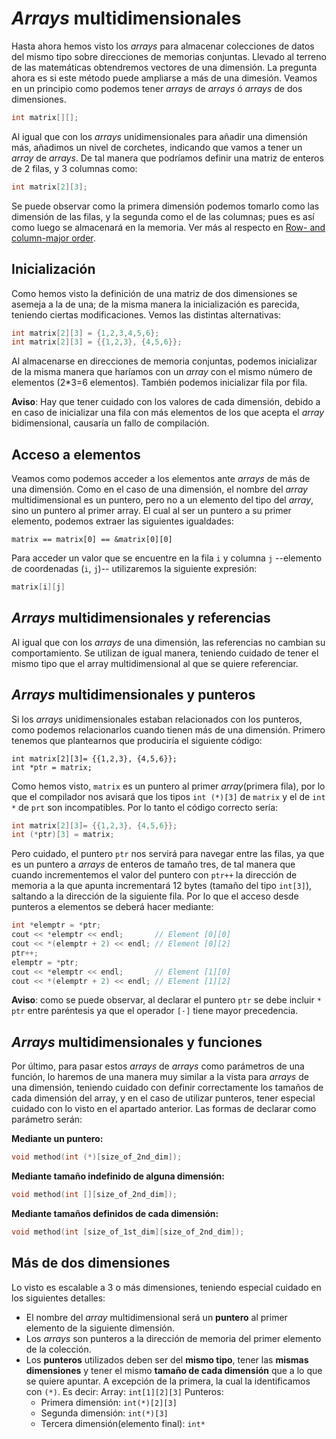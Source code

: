 # _Arrays_ multidimensionales

Hasta ahora hemos visto los _arrays_ para almacenar colecciones de datos del mismo tipo sobre direcciones de memorias conjuntas. Llevado al terreno de las matemáticas obtendremos vectores de una dimensión. La pregunta ahora es si este método puede ampliarse a más de una dimesión. Veamos en un principio como podemos tener _arrays_ de _arrays_ ó _arrays_ de dos dimensiones.

```cpp
int matrix[][];
```

Al igual que con los _arrays_ unidimensionales para añadir una dimensión más, añadimos un nivel de corchetes, indicando que vamos a tener un _array_ de _arrays_. De tal manera que podríamos definir una matriz de enteros de 2 filas, y 3 columnas como:
```cpp
int matrix[2][3];
```

Se puede observar como la primera dimensión podemos tomarlo como las dimensión de las filas, y la segunda como el de las columnas; pues es así como luego se almacenará en la memoria. Ver más al respecto en [Row- and column-major order](https://en.wikipedia.org/wiki/Row-_and_column-major_order).

## Inicialización

Como hemos visto la definición de una matriz de dos dimensiones se asemeja a la de una; de la misma manera la inicialización es parecida, teniendo ciertas modificaciones. Vemos las distintas alternativas:

```cpp
int matrix[2][3] = {1,2,3,4,5,6};
int matrix[2][3] = {{1,2,3}, {4,5,6}};
```

Al almacenarse en direcciones de memoria conjuntas, podemos inicializar de la misma manera que haríamos con un _array_ con el mismo número de elementos (2*3=6 elementos). También podemos inicializar fila por fila.

**Aviso**: Hay que tener cuidado con los valores de cada dimensión, debido a en caso de inicializar una fila con más elementos de los que acepta el _array_ bidimensional, causaría un fallo de compilación.

## Acceso a elementos

Veamos como podemos acceder a los elementos ante _arrays_ de más de una dimensión. Como en el caso de una dimensión, el nombre del _array_ multidimensional es un puntero, pero no a un elemento del tipo del _array_, sino un puntero al primer array. El cual al ser un puntero a su primer elemento, podemos extraer las siguientes igualdades:
```
matrix == matrix[0] == &matrix[0][0]
```

Para acceder un valor que se encuentre en la fila `i` y columna `j` --elemento de coordenadas (`i`, `j`)-- utilizaremos la siguiente expresión:
```cpp
matrix[i][j]
```

## _Arrays_ multidimensionales y referencias

Al igual que con los _arrays_ de una dimensión, las referencias no cambian su comportamiento. Se utilizan de igual manera, teniendo cuidado de tener el mismo tipo que el array multidimensional al que se quiere referenciar.

## _Arrays_ multidimensionales y punteros

Si los _arrays_ unidimensionales estaban relacionados con los punteros, como podemos relacionarlos cuando tienen más de una dimensión. Primero tenemos que plantearnos que produciría el siguiente código:
```
int matrix[2][3]= {{1,2,3}, {4,5,6}};
int *ptr = matrix;
```

Como hemos visto, `matrix` es un puntero al primer _array_(primera fila), por lo que el compilador nos avisará que los tipos `int (*)[3]` de `matrix` y el de `int *` de `prt` son incompatibles. Por lo tanto el código correcto sería:
```cpp
int matrix[2][3]= {{1,2,3}, {4,5,6}};
int (*ptr)[3] = matrix;
```

Pero cuidado, el puntero `ptr` nos servirá para navegar entre las filas, ya que es un puntero a _arrays_ de enteros de tamaño tres, de tal manera que cuando incrementemos el valor del puntero con `ptr++` la dirección de memoria a la que apunta incrementará 12 bytes (tamaño del tipo `int[3]`), saltando a la dirección de la siguiente fila. Por lo que el acceso desde punteros a elementos se deberá hacer mediante:
```cpp
int *elemptr = *ptr;
cout << *elemptr << endl;       // Element [0][0]
cout << *(elemptr + 2) << endl; // Element [0][2]
ptr++;
elemptr = *ptr;
cout << *elemptr << endl;       // Element [1][0]
cout << *(elemptr + 2) << endl; // Element [1][2]
```

**Aviso**: como se puede observar, al declarar el puntero `ptr` se debe incluir `* ptr` entre paréntesis ya que el operador `[·]` tiene mayor precedencia.

## _Arrays_ multidimensionales y funciones

Por último, para pasar estos _arrays_ de _arrays_ como parámetros de una función, lo haremos de una manera muy similar a la vista para _arrays_ de una dimensión, teniendo cuidado con definir correctamente los tamaños de cada dimensión del array, y en el caso de utilizar punteros, tener especial cuidado con lo visto en el apartado anterior. Las formas de declarar como parámetro serán: 

**Mediante un puntero:**
```cpp
void method(int (*)[size_of_2nd_dim]);
```

**Mediante tamaño indefinido de alguna dimensión:**
```cpp
void method(int [][size_of_2nd_dim]);
```

**Mediante tamaños definidos de cada dimensión:**
```cpp
void method(int [size_of_1st_dim][size_of_2nd_dim]);
```

## Más de dos dimensiones

Lo visto es escalable a 3 o más dimensiones, teniendo especial cuidado en los siguientes detalles:
- El nombre del _array_ multidimensional será un **puntero** al primer elemento de la siguiente dimensión.
- Los _arrays_ son punteros a la dirección de memoria del primer elemento de la colección.
- Los **punteros** utilizados deben ser del **mismo tipo**, tener las **mismas dimensiones** y tener el mismo **tamaño de cada dimensión** que a lo que se quiere apuntar. A excepción de la primera, la cual la identificamos con `(*)`. Es decir: 
Array: `int[1][2][3]` Punteros:
    - Primera dimensión: `int(*)[2][3]`
    - Segunda dimensión: `int(*)[3]`
    - Tercera dimensión(elemento final): `int*`



